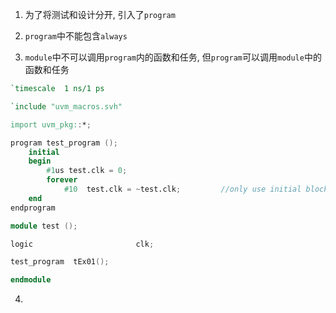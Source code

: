 1. 为了将测试和设计分开, 引入了`program`

2. `program`中不能包含`always`
3. `module`中不可以调用`program`内的函数和任务, 但`program`可以调用`module`中的函数和任务
```verilog
`timescale  1 ns/1 ps

`include "uvm_macros.svh"

import uvm_pkg::*;

program test_program (); 
    initial
    begin
        #1us test.clk = 0;
        forever
            #10  test.clk = ~test.clk;         //only use initial block
    end
endprogram

module test (); 

logic                       clk;

test_program  tEx01();

endmodule
```
4. 
